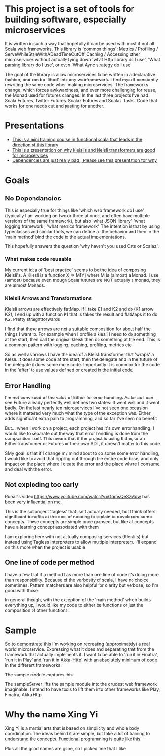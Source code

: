 # This project is a set of tools for building software, especially microservices

It is written in such a way that hopefully it can be used with most if not all Scala web frameworks.  This library is 'common things': Metrics / Profiling / ServeWhileStaleWithADeadTimeCutOff_Caching / Accessing other microservices
without actually tying down 'what Http library do I use', 'What parsing library do I use', or even 'What Aync strategy 
do I use'

The goal of the library is allow microservices to be written in a declarative fashion, and can be 'lifted' into any webframework. 
I find myself constantly rewriting the same code when making microservices. The frameworks change, which forces 
awkwardness, and even more challenging for reuse, the Monad used for futures changes. In the last three projects
I've had Scala Futures, Twitter Futures, Scalaz Futures and Scalaz Tasks. Code that works for one needs cut and 
pasting for another. 

# Presentations

* [This is a mini training course in functional scala that leads in the direction of this library](https://docs.google.com/presentation/d/e/2PACX-1vSpB3yFpYZrVIZHfJGjrtDbm6jZXh_QZSR11QcbsBuWGzFMAdNpBgiM68JwVsl1S0JZkVlvWMUy_xRA/pub?start=false&loop=false&delayms=3000)
* [This is a presentation on why kleislis and kleisli transformers are good for microservices](https://docs.google.com/presentation/d/e/2PACX-1vTSCQp2YsdnOxsqkDU9nfGt4lyC7lRxoeCZySixtMjy7L-nmZvJGt-fpgsXlChYKyKIqrxS8PDXUaYJ/pub?start=false&loop=false&delayms=3000)
* [Dependencies are just really bad , Please see this presentation for why](https://docs.google.com/presentation/d/e/2PACX-1vQ2Rfb9crw29IVh7vg9NFngFozEtkjCbe53F89ZqgY5jCFOsLhup06Oj8sO9hcHIk3Y4r9FVCoO_qaD/pub?start=false&loop=false&delayms=3000)

# Goals
## No Dependancies 

This is especially true for things like 'which web framework do I use' (typically I am working on two or three at once, and often have 
multiple versions of the same framework), but also 'what JSON library', 'what logging framework', 'what metrics framework', The 
intention is that by using typeclasses and similar tools, we can define all the behavior and then in the 'main method' bind the
code to the actual implementations.

This hopefully answers the question 'why haven't you used Cats or Scalaz'. 

### What makes code reusable
My current idea of 'best practice' seems to be the idea of composing Kleisli's. A Kliesli is
a function X => M[Y] where M is (almost) a Monad. I use (almost) because even though
Scala futures are NOT actually a monad, they are almost Monads.

### Kleisli Arrows and Transformations
Kleisli arrows are effectively flatMap. If I take K1 and K2 and do (K1 arrow K2), I end up with a function K1 that is takes the result and flatMaps it to do K2. Pretty straightforwards

I find that these arrows are not a suitable composition for about half the things I want to. For example
when I profile a klesli I need to do something at the start, then call the original kleisli
then do something at the end. This is a common pattern with logging, caching, profiling, metrics etc

So as well as arrows I have the idea of a Kleisli transformer that 'wraps' a Klesli. It does some code
at the start, then the delegate and in the future of the delegate it does some more code. Importantly
it is common for the code in the 'after' to use values defined or created in the initial code.

## Error Handling
I'm not convinced of the value of Either for error handling. As far as I can see Future already 
perfectly well defines two states: It went well and it went badly. On the last nearly ten
microservices I've not seen one occasion where it mattered very much what the type of the exception
was. Either adds significant extra pain to programming, and so far I've seen no benefit

But... when I work on a project, each project has it's own error handling. I would like to 
separate out the way that error handling is done from the composition itself. This means that if
the project is using Either, or an EitherTransformer or Futures or their own ADT, it doesn't matter to this code

SMy goal is that if I change my mind about to do some some error handling, I would like to avoid that
rippling out through the entire code base, and only impact on the place where I create the error
and the place where I consume and deal with the error.

## Not exploding too early
Runar's video https://www.youtube.com/watch?v=GqmsQeSzMdw has been very influential on me. 

This is the subproject 'tagless' that isn't actually needed, but I think offers significant benefits at the
cost of needing to explain to developers some concepts. These concepts are simple once grapsed, but like all
concepts have a learning concept associated with them. 

I am exploring here with not actually composing services (Kleisli's) but instead using Tagless
Interpreters to allow multiple interpreters. I'll expand on this more when the project is usable

## One line of code per method
I have a few that if a method has more than one line of code it's doing more than responsibility. Because of the verbosity of
scala, I have no choice sometimes. Pattern matchers are also helpful for clarity but verbose, so I'm good with those

In general though, with the exception of the 'main method' which builds everything up, I would like my code to either be functions
or just the composition of other functions.

# Sample
So to demonstrate this I'm working on recreating (approximately) a real world microservice. Expressing what it does
and separating that from the framework that actually implements it. I want to be able to 'run it in Finatra', 
'run it in Play' and 'run it in Akka-Http' with an absolutely minimum of code in the different frameworks. 

The sample module captures this.

The sampleServer lifts the sample module into the crudest web framework imaginable. I intend to have tools to lift them into 
other frameworks like Play, Finatra, Akka Http


# Why the name Xing Yi
Xing Yi is a martial arts that is based on simplicity and whole body coordination. The ideas behind it are simple, but 
take a lot of training to understand the concepts.  Functional programming is quite like this. 

Plus all the good names are gone, so I picked one that I like




